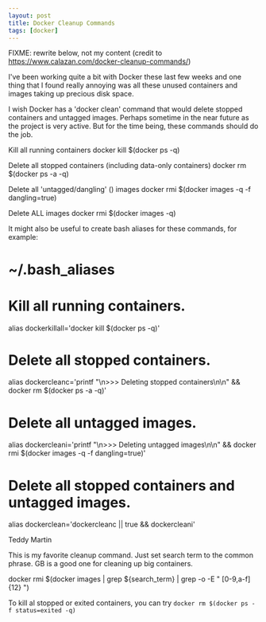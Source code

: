 ```yaml
---
layout: post
title: Docker Cleanup Commands
tags: [docker]
---
```


FIXME: rewrite below, not my content (credit to https://www.calazan.com/docker-cleanup-commands/)

I've been working quite a bit with Docker these last few weeks and one thing that I found really annoying was all these unused containers and images taking up precious disk space.

I wish Docker has a 'docker clean' command that would delete stopped containers and untagged images. Perhaps sometime in the near future as the project is very active. But for the time being, these commands should do the job.

Kill all running containers
docker kill $(docker ps -q)


Delete all stopped containers (including data-only containers)
docker rm $(docker ps -a -q)


Delete all 'untagged/dangling' (<none>) images
docker rmi $(docker images -q -f dangling=true)

Delete ALL images
docker rmi $(docker images -q)

It might also be useful to create bash aliases for these commands, for example:
# ~/.bash_aliases

# Kill all running containers.
alias dockerkillall='docker kill $(docker ps -q)'

# Delete all stopped containers.
alias dockercleanc='printf "\n>>> Deleting stopped containers\n\n" && docker rm $(docker ps -a -q)'

# Delete all untagged images.
alias dockercleani='printf "\n>>> Deleting untagged images\n\n" && docker rmi $(docker images -q -f dangling=true)'

# Delete all stopped containers and untagged images.
alias dockerclean='dockercleanc || true && dockercleani'





Teddy Martin  





This is my favorite cleanup command. Just set search term to the common phrase. GB is a good one for cleaning up big containers.

docker rmi $(docker images | grep ${search_term} | grep -o -E " [0-9,a-f]{12} ")

To kill al stopped or exited containers, you can try `docker rm $(docker ps -f status=exited -q)`